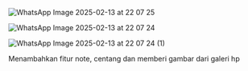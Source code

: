 

![WhatsApp Image 2025-02-13 at 22 07 25](https://github.com/user-attachments/assets/69172da2-0e45-4dd0-b03e-9825756fbdef)


![WhatsApp Image 2025-02-13 at 22 07 24](https://github.com/user-attachments/assets/975804ed-df7b-4a86-acb4-0c8e9de50e60)


![WhatsApp Image 2025-02-13 at 22 07 24 (1)](https://github.com/user-attachments/assets/770705a1-eb55-4ac8-833c-9609bdbb63c9)



Menambahkan fitur note, centang dan memberi gambar dari galeri hp
